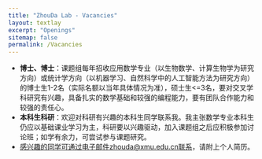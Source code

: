 ```yaml
---
title: "ZhouDa Lab - Vacancies"
layout: textlay
excerpt: "Openings"
sitemap: false
permalink: /Vacancies
---
```


- **博士、博士**：课题组每年招收应用数学专业（以生物数学、计算生物学为研究方向）或统计学方向（以机器学习、自然科学中的人工智能方法为研究方向）的博士生1-2名（实际名额以当年具体情况为准），硕士生<=3名，要对交叉学科研究有兴趣，具备扎实的数学基础和较强的编程能力，要有团队合作能力和较强的责任心。
- **本科生科研**：欢迎对科研有兴趣的本科生同学联系我。我主张数学专业本科生仍应以基础课业学习为主，科研要以兴趣驱动，加入课题组之后应积极参加讨论班；如学有余力，可尝试参与课题研究。
- 感兴趣的同学可通过电子邮件zhouda@xmu.edu.cn联系，请附上个人简历。
